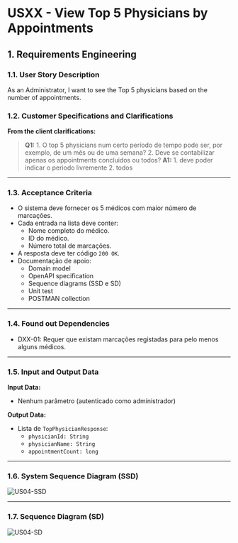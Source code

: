 # USXX - View Top 5 Physicians by Appointments

## 1. Requirements Engineering

### 1.1. User Story Description
As an Administrator, I want to see the Top 5 physicians based on the number of appointments.

### 1.2. Customer Specifications and Clarifications
**From the client clarifications:**
> **Q1:** 1. O top 5 physicians num certo período de tempo pode ser, por exemplo, de um mês ou de uma semana?
          2. Deve se contabilizar apenas os appointments concluidos ou todos?
> **A1:** 1. deve poder indicar o periodo livremente
          2. todos

---

### 1.3. Acceptance Criteria
* O sistema deve fornecer os 5 médicos com maior número de marcações.
* Cada entrada na lista deve conter:
    * Nome completo do médico.
    * ID do médico.
    * Número total de marcações.
* A resposta deve ter código `200 OK`.
* Documentação de apoio:
    * Domain model
    * OpenAPI specification
    * Sequence diagrams (SSD e SD)
    * Unit test
    * POSTMAN collection

---

### 1.4. Found out Dependencies
* DXX-01: Requer que existam marcações registadas para pelo menos alguns médicos.

---

### 1.5. Input and Output Data

**Input Data:**
- Nenhum parâmetro (autenticado como administrador)

**Output Data:**
- Lista de `TopPhysicianResponse`:
    - `physicianId: String`
    - `physicianName: String`
    - `appointmentCount: long`

---

### 1.6. System Sequence Diagram (SSD)
![US04-SSD](US04-SSD.svg)

---

### 1.7. Sequence Diagram (SD)
![US04-SD](US04-SD.svg)
